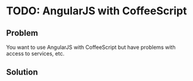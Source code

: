 # TODO: AngularJS with CoffeeScript

## Problem

You want to use AngularJS with CoffeeScript but have problems with access to services, etc.


## Solution



